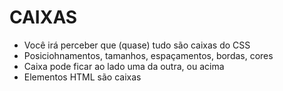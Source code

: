 # CAIXAS

* Você irá perceber que (quase) tudo são caixas do CSS
* Posiciohnamentos, tamanhos, espaçamentos, bordas, cores
* Caixa pode ficar ao lado uma da outra, ou acima
* Elementos HTML são caixas
